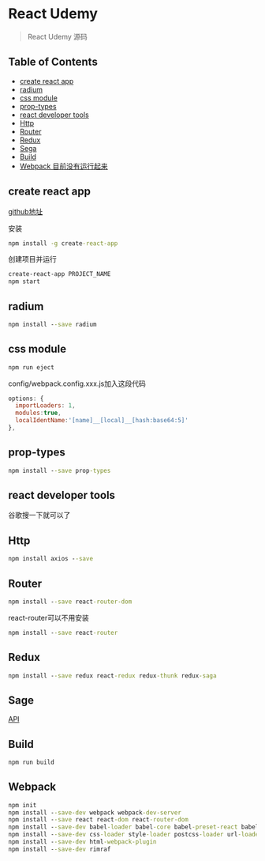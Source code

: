# React Udemy

> React Udemy 源码

## Table of Contents

* [create react app](#create-react-app)
* [radium](#radium)
* [css module](#css-module)
* [prop-types](#prop-types)
* [react developer tools](#react-developer-tools)
* [Http](#Http)
* [Router](#Router)
* [Redux](#Redux)
* [Sega](#Sega)
* [Build](#Build)
* [Webpack 目前没有运行起来](#Webpack)


## create react app

[github地址][url1]

安装
```cmd
npm install -g create-react-app
```

创建项目并运行
```cmd
create-react-app PROJECT_NAME
npm start
```

## radium
```cmd
npm install --save radium
```

## css module
```cmd
npm run eject
```

config/webpack.config.xxx.js加入这段代码
```js
options: {
  importLoaders: 1,
  modules:true,
  localIdentName:'[name]__[local]__[hash:base64:5]'
},
```

## prop-types
```cmd
npm install --save prop-types
```

## react developer tools
谷歌搜一下就可以了

## Http
```cmd
npm install axios --save
```

## Router
```cmd
npm install --save react-router-dom
```

react-router可以不用安装
```cmd
npm install --save react-router
```

## Redux
```cmd
npm install --save redux react-redux redux-thunk redux-saga
```

## Sage
[API][url2]

## Build
```cmd
npm run build
```

## Webpack
```cmd
npm init
npm install --save-dev webpack webpack-dev-server
npm install --save react react-dom react-router-dom
npm install --save-dev babel-loader babel-core babel-preset-react babel-preset-env babel-plugin-syntax-dynamic-import babel-preset-stage-2
npm install --save-dev css-loader style-loader postcss-loader url-loader file-loader autoprefixer
npm install --save-dev html-webpack-plugin
npm install --save-dev rimraf
```

[url1]: https://github.com/facebook/create-react-app
[url2]: https://redux-saga.js.org/